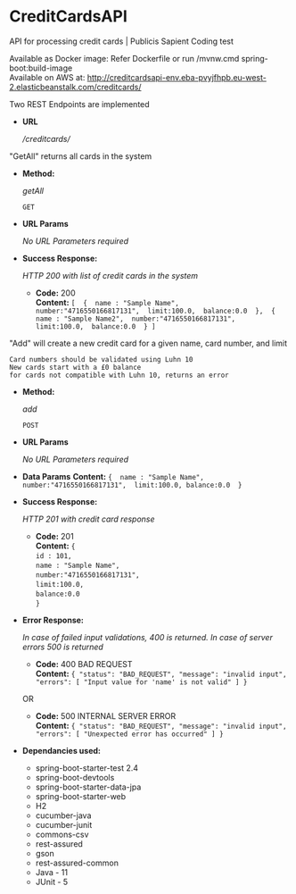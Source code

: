 # CreditCardsAPI
API for processing credit cards | Publicis Sapient Coding test

Available as Docker image: Refer Dockerfile or run /mvnw.cmd spring-boot:build-image <br />
Available on AWS at: http://creditcardsapi-env.eba-pvyjfhpb.eu-west-2.elasticbeanstalk.com/creditcards/

Two REST Endpoints are implemented

* **URL**

  _/creditcards/_

"GetAll" returns all cards in the system


* **Method:**
  
  _getAll_

  `GET` 
  
*  **URL Params**

   _No URL Parameters required_
   
* **Success Response:**
  
  _HTTP 200 with list of credit cards in the system_

  * **Code:** 200 <br />
    **Content:** `[ 
        { 
          name : "Sample Name", 
          number:"4716550166817131", 
          limit:100.0, 
          balance:0.0 
        }, 
        { 
          name : "Sample Name2", 
          number:"4716550166817131", 
          limit:100.0, 
          balance:0.0 
        }
        ]`<br />
    
"Add" will create a new credit card for a given name, card number, and limit

  	Card numbers should be validated using Luhn 10
    New cards start with a £0 balance
    for cards not compatible with Luhn 10, returns an error


* **Method:**
  
  _add_

  `POST` 
  
*  **URL Params**

   _No URL Parameters required_
   
* **Data Params**
 **Content:**  `
        { 
          name : "Sample Name", 
          number:"4716550166817131", 
          limit:100.0,
          balance:0.0 
        } `

* **Success Response:**
  
  _HTTP 201 with credit card response_

  * **Code:** 201 <br />
    **Content:** 
       ` { `<br />
         ` id : 101, `<br />
         ` name : "Sample Name", `<br />
         ` number:"4716550166817131", `<br />
         ` limit:100.0, `<br />
         ` balance:0.0 `<br />
       ` } `<br />
* **Error Response:**

  _In case of failed input validations, 400 is returned. In case of server errors 500 is returned_

  * **Code:** 400 BAD REQUEST <br />
    **Content:** `{
    "status": "BAD_REQUEST",
    "message": "invalid input",
    "errors": [
        "Input value for 'name' is not valid"
    ]
}`

  OR

  * **Code:** 500 INTERNAL SERVER ERROR <br />
    **Content:** `{
    "status": "BAD_REQUEST",
    "message": "invalid input",
    "errors": [
        "Unexpected error has occurred"
    ]
}`

* **Dependancies used:**
    * spring-boot-starter-test 2.4
    * spring-boot-devtools
    * spring-boot-starter-data-jpa
    * spring-boot-starter-web
    * H2
    * cucumber-java
    * cucumber-junit
    * commons-csv
    * rest-assured
    * gson
    * rest-assured-common
    * Java - 11
    * JUnit - 5
